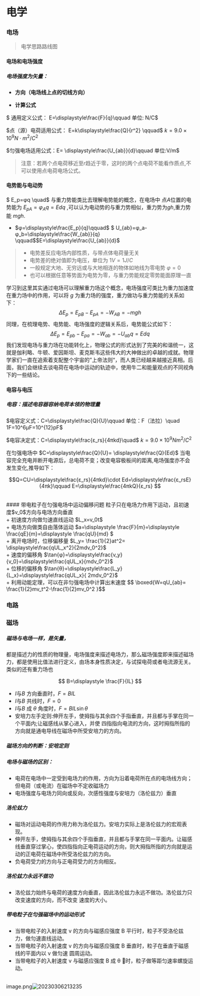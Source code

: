 # 电学
### 电场

>电学思路路线图
#### 电场和电场强度
##### 电场强度为矢量： 
- **方向（电场线上点的切线方向）**
+ **计算公式**

$
通用定义公式： E=\displaystyle\frac{F}{q}\qquad
单位: N/C$

$点（源）电荷适用公式：
 E=k\displaystyle\frac{Q}{r^2} \qquad$ $k=9.0\times10^9N\cdot m^2/C^2$


$匀强电场适用公式：E= \displaystyle\frac{U_{ab}}{d}\qquad 单位:V/m$
>注意：若两个点电荷移近至$r$趋近于零，这时的两个点电荷不能看作质点,不可以使用点电荷电场公式。
#### 电势能与电动势
$
E_p=φq 
\quad$ 与重力势能类比去理解电势能的概念，在电场中 点*A*位置的电势能为
 $E_{pA}=φ_Αq=Edq$ ,可以认为电动势的与重力势相似，重力势为$gh$,重力势能 $mgh$.

+ $φ=\displaystyle\frac{E_p}{q}\qquad$ $
U_{ab}=φ_a-φ_b=\displaystyle\frac{W_{ab}}{q}
\qquad$$E=\displaystyle\frac{U_{ab}}{d}$ 

>+ 电势差反应电场内部性质，与带点体电荷量无关
>+ 电势差的绝对值即为电压，单位为 $1V=1J/C$
>+ 一般规定大地、无穷远或与大地相连的物体如地线为零电势 $φ=0$
>+ 也可以根据任意等势面为电势为零，与重力势能规定零势能面原理一直

学习到这里其实通过电场可以理解重力场这个概念，电场强度可类比为重力加速度在重力场中的作用，可以将 $g$ 为重力场的强度，重力做功与重力势能的关系如下：$$
ΔE_p=E_{pB}-E_{pA}=-W_{AB}=-mgh
$$
同理，在梳理电势、电势能、电场强度的逻辑关系后，电势能公式如下：
$$
ΔE_p=E_{pb}-E_{pa}=-W_{ab}=-U_{ab}q=Edq
$$
我们发现电场与重力场在功能转化上，物理公式的形式达到了完美的和谐统一，这就是伽利略、牛顿、爱因斯坦、麦克斯韦这些伟大的大神做出的卓越的成就。物理学家们一直在追索着支配整个宇宙的”上帝法则“，而人类已经越来越接近真相。后面，我们会继续去谈电荷在电场中运动的轨迹中，使用牛二和能量观点的不同视角下的一些结论。

#### 电容与电压
##### 电容：描述电容器容纳电荷本领的物理量

$电容定义式：C=\displaystyle\frac{Q}{U}\qquad 单位：F（法拉）\quad 1F=10^6μF=10^{12}pF$

$电容决定式：C=\displaystyle\frac{ε_rs}{4πkd}\quad$ $k=9.0\times10^9Nm^2/C^2$

在匀强电场中 $C=\displaystyle\frac{Q}{U}= \displaystyle\frac{Q}{Ed}$  当电容完全充电并断开电源后，总电荷不变；改变电容极板间的距离,电场强度亦不会发生变化,推导如下：

$$Q=CU=\displaystyle\frac{ε_rs}{4πkd}\cdot Ed=\displaystyle\frac{ε_rsE}{4πk}\qquad E=\displaystyle\frac{4πkQ}{ε_rs} $$

<br>
#### 带电粒子在匀强电场中运动偏移问题
粒子只在电场力作用下运动，且初速度$v_0$方向与电场方向垂直
<br>
+ 初速度方向做匀速直线运动 $L_x=v_0t$
<br>
+ 电场方向做类自由落体运动 $a=\displaystyle \frac{F}{m}=\displaystyle \frac{qE}{m}=\displaystyle \frac{qU}{md} $
<br>
+ 离开电场时，位移偏移量 $L_y= \frac{1}{2}at^2= \displaystyle\frac{qUL_x^2}{2mdv_0^2}$
<br>
+ 速度的偏移角 $\tan{φ}=\displaystyle\frac{v_y}{v_0}=\displaystyle\frac{qUL_x}{mdv_0^2}$
<br>
+ 位移的偏移角 $\tan{θ}=\displaystyle\frac{L_y}{L_x}=\displaystyle\frac{qUL_x}{ 2mdv_0^2}$ 
<br>
+ 利用动能定理，可以在非匀强电场中计算出末速度
 $$
\boxed{W=qU_{ab}= \frac{1}{2}mv_t^2-\frac{1}{2}mv_0^2
}$$

### 电路


### 磁场

##### 磁场与电场一样，是矢量，

都是描述力的性质的物理量，电场强度来描述电场力，那么磁场强度即来描述磁场力，都是使用比值法进行定义，由场本身性质决定，与试探电荷或者电流源无关。类似的还有重力场也

$$
B=\displaystyle \frac{F}{IL}
$$
+ $I$与$B$ 方向垂直时，$F=BIL$
+ $I$与$B$ 共线时，$F=0$ 
+ $I$与$B$ 成 $θ$ 角度时，$F=BIL\sin \theta$
+ 安培力左手定则:伸开左手，使拇指与其余四个手指垂直，并且都与手掌在同一个平面内;让磁感线从掌心进入，并使 四指指向电流的方向，这时拇指所指的方向就是通电导线在磁场中所受安培力的方向。

##### 磁场方向的判断：安培定则

##### 电场与磁场的区别：
+ 电荷在电场中一定受到电场力的作用，方向为沿着电荷所在点的电场线方向；但电荷（或电流）在磁场中不定收磁场力
+ 电场强度与电场力同向或反向，次感性强度与安培力（洛伦兹力）垂直 

##### 洛伦兹力
+ 磁场对运动电荷的作用力称为洛伦兹力。安培力实际上是洛伦兹力的宏观表现。
+ 伸开左手，使拇指与其余四个手指垂直，并且都与手掌在同一平面内。让磁感线垂直穿过掌心，使四指指向正电荷运动的方向，则大拇指所指的方向就是运动的正电荷在磁场中所受洛伦兹力的方向。
+  负电荷受力的方向与正电荷受力的方向相反。

##### 洛伦兹力永远不做功   

+ 洛伦兹力始终与电荷的速度方向垂直，因此洛伦兹力永远不做功。洛伦兹力只改变速度的方向，而不改变 速度的大小。

##### 带电粒子在匀强磁场中的运动形式

+ 当带电粒子的入射速度 v 的方向与磁感应强度 B 平行时，粒子不受洛伦兹力，做匀速直线运动。    
+ 当带电粒子的入射速度 v 的方向与磁感应强度 B 垂直时，粒子在垂直于磁感线的平面内以 v 做匀速 圆周运动。
+ 当带电粒子的入射速度 v 与磁感应强度 B 成 θ 􏰂时，粒子做等距匀速率螺旋运动。

<br>
image.png<img src="https://cdn.jsdelivr.net/gh/rorymcllrory007/picgo@main/pictures/20230306213235.png" alt="20230306213235">











